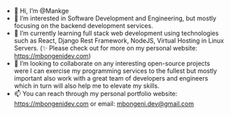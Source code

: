 - 👋 Hi, I’m @Mankge
- 👀 I’m interested in Software Development and Engineering, but mostly focusing on the backend development services. 
- 🌱 I’m currently learning full stack web development using technologies such as React, Django Rest Framework, NodeJS, Virtual Hosting in Linux Servers. (✨ Please check out for more on my personal website: https://mbongenidev.com) 
- 💞️ I’m looking to collaborate on any interesting open-source projects were I can exercise my programming services to the fullest but mostly important also work 
with a great team of developers and engineers which in turn will also help me to elevate my skills. 
- 📫 You can reach through my personal portfolio website: https://mbongenidev.com or email: mbongeni.dev@gmail.com

<!---
Mankge/Mankge is a ✨ special ✨ repository because its `README.md` (this file) appears on your GitHub profile.
You can click the Preview link to take a look at your changes.
--->

